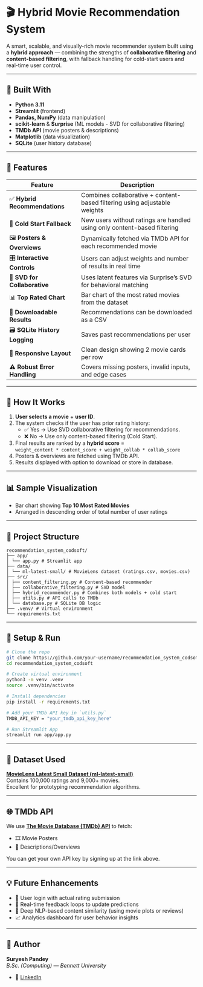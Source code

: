 # 🎬 Hybrid Movie Recommendation System

A smart, scalable, and visually-rich movie recommender system built using a **hybrid approach** — combining the strengths of **collaborative filtering** and **content-based filtering**, with fallback handling for cold-start users and real-time user control.

---

## 🔧 Built With

- **Python 3.11**
- **Streamlit** (frontend)
- **Pandas, NumPy** (data manipulation)
- **scikit-learn** & **Surprise** (ML models - SVD for collaborative filtering)
- **TMDb API** (movie posters & descriptions)
- **Matplotlib** (data visualization)
- **SQLite** (user history database)

---

## 🎯 Features

| Feature                        | Description                                                                 |
|-------------------------------|-----------------------------------------------------------------------------|
| ✅ **Hybrid Recommendations** | Combines collaborative + content-based filtering using adjustable weights |
| 🔀 **Cold Start Fallback**     | New users without ratings are handled using only content-based filtering   |
| 🖼️ **Posters & Overviews**     | Dynamically fetched via TMDb API for each recommended movie                |
| 🎛️ **Interactive Controls**   | Users can adjust weights and number of results in real time                |
| 🧠 **SVD for Collaborative**   | Uses latent features via Surprise’s SVD for behavioral matching            |
| 📊 **Top Rated Chart**         | Bar chart of the most rated movies from the dataset                        |
| 💾 **Downloadable Results**    | Recommendations can be downloaded as a CSV                                 |
| 🗃️ **SQLite History Logging**  | Saves past recommendations per user                                        |
| 📐 **Responsive Layout**       | Clean design showing 2 movie cards per row                                 |
| ⚠️ **Robust Error Handling**   | Covers missing posters, invalid inputs, and edge cases                     |

---

## 🧠 How It Works

1. **User selects a movie** + **user ID**.
2. The system checks if the user has prior rating history:
   - ✅ Yes → Use SVD collaborative filtering for recommendations.
   - ❌ No → Use only content-based filtering (Cold Start).
3. Final results are ranked by a **hybrid score** =  
   `weight_content * content_score + weight_collab * collab_score`
4. Posters & overviews are fetched using TMDb API.
5. Results displayed with option to download or store in database.

---

## 📊 Sample Visualization

- Bar chart showing **Top 10 Most Rated Movies**
- Arranged in descending order of total number of user ratings

---

## 📁 Project Structure

```
recommendation_system_codsoft/
├── app/
│ └── app.py # Streamlit app
├── data/
│ └── ml-latest-small/ # MovieLens dataset (ratings.csv, movies.csv)
├── src/
│ ├── content_filtering.py # Content-based recommender
│ ├── collaborative_filtering.py # SVD model
│ ├── hybrid_recommender.py # Combines both models + cold start
│ ├── utils.py # API calls to TMDb
│ └── database.py # SQLite DB logic
├── .venv/ # Virtual environment
└── requirements.txt
```

---

## 🚀 Setup & Run

```bash
# Clone the repo
git clone https://github.com/your-username/recommendation_system_codsoft.git
cd recommendation_system_codsoft

# Create virtual environment
python3 -m venv .venv
source .venv/bin/activate

# Install dependencies
pip install -r requirements.txt

# Add your TMDb API key in `utils.py`
TMDB_API_KEY = "your_tmdb_api_key_here"

# Run Streamlit App
streamlit run app/app.py
```
---
## 📌 Dataset Used

**[MovieLens Latest Small Dataset (ml-latest-small)](https://grouplens.org/datasets/movielens/)**  
Contains 100,000 ratings and 9,000+ movies.  
Excellent for prototyping recommendation algorithms.

---

## 🌐 TMDb API

We use **[The Movie Database (TMDb) API](https://www.themoviedb.org/settings/api)** to fetch:

- 🎞️ Movie Posters  
- 📝 Descriptions/Overviews  

You can get your own API key by signing up at the link above.

---

## 💡 Future Enhancements

- 🔐 User login with actual rating submission  
- 🎯 Real-time feedback loops to update predictions  
- 🧠 Deep NLP-based content similarity (using movie plots or reviews)  
- 📈 Analytics dashboard for user behavior insights  

---

## 👤 Author

**Suryesh Pandey**  
_B.Sc. (Computing) — Bennett University_

- 🔗 [LinkedIn](https://www.linkedin.com/in/suryesh-pandey-61b7a2291)  

